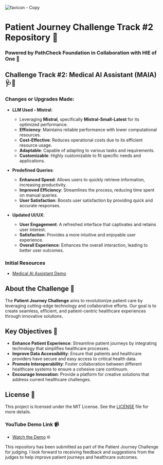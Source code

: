 
![favicon - Copy](https://github.com/user-attachments/assets/3574af20-80ee-4c61-a4c8-94989ef8a892)

# Patient Journey Challenge Track #2 Repository  🌟

### Powered by PathCheck Foundation in Collaboration with HIE of One 🤝

## Challenge Track #2: Medical AI Assistant (MAIA) 🩺🤖

### Changes or Upgrades Made:
- **LLM Used - Mistral**:
  - Leveraging **Mistral**, specifically **Mistral-Small-Latest** for its optimized performance.
  - **Efficiency**: Maintains reliable performance with lower computational resources.
  - **Cost-Effective**: Reduces operational costs due to its efficient resource usage.
  - **Adaptable**: Capable of adapting to various tasks and requirements.
  - **Customizable**: Highly customizable to fit specific needs and applications.

- **Predefined Queries**:
  - **Enhanced Speed**: Allows users to quickly retrieve information, increasing productivity.
  - **Improved Efficiency**: Streamlines the process, reducing time spent on manual queries.
  - **User Satisfaction**: Boosts user satisfaction by providing quick and accurate responses.

- **Updated UI/UX**:
  - **User Engagement**: A refreshed interface that captivates and retains user interest.
  - **Satisfaction**: Provides a more intuitive and enjoyable user experience.
  - **Overall Experience**: Enhances the overall interaction, leading to better user outcomes.
  
### Initial Resources
- [Medical AI Assistant Demo](https://github.com/abeuscher/vue-ai-example/tree/main?tab=readme-ov-file#medical-ai-assistant-demo)

## About the Challenge 🏥

The **Patient Journey Challenge** aims to revolutionize patient care by leveraging cutting-edge technology and collaborative efforts. Our goal is to create seamless, efficient, and patient-centric healthcare experiences through innovative solutions. 

## Key Objectives 🎯

- **Enhance Patient Experience**: Streamline patient journeys by integrating technology that simplifies healthcare processes.
- **Improve Data Accessibility**: Ensure that patients and healthcare providers have secure and easy access to critical health data.
- **Promote Interoperability**: Foster collaboration between different healthcare systems to ensure a cohesive care continuum.
- **Encourage Innovation**: Provide a platform for creative solutions that address current healthcare challenges.

## License 📄

This project is licensed under the MIT License. See the [LICENSE](LICENSE) file for more details.

### YouTube Demo Link 📹
- [Watch the Demo](#) 🌐

This repository has been submitted as part of the Patient Journey Challenge for judging. I look forward to receiving feedback and suggestions from the judges to help improve patient journeys and healthcare outcomes.

